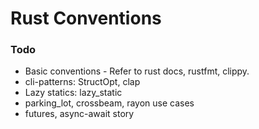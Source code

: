 # Rust Conventions

### Todo
- Basic conventions - Refer to rust docs, rustfmt, clippy.
- cli-patterns: StructOpt, clap
- Lazy statics: lazy_static
- parking_lot, crossbeam, rayon use cases
- futures, async-await story
